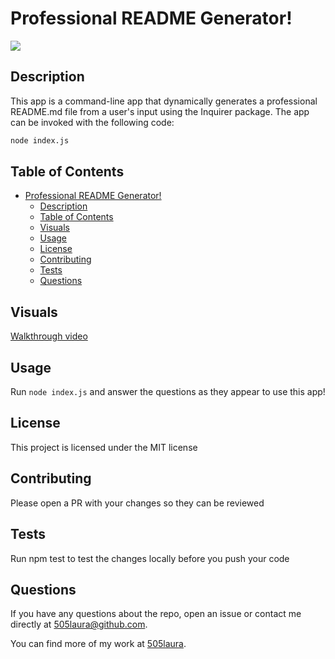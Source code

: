 # Professional README Generator!

![](https://img.shields.io/badge/license-MIT-green)

## Description
This app is a command-line app that dynamically generates a professional README.md file from a user's input using the Inquirer package. The app can be invoked with the following code:

```bash
node index.js
```

## Table of Contents
- [Professional README Generator!](#professional-readme-generator)
  - [Description](#description)
  - [Table of Contents](#table-of-contents)
  - [Visuals](#visuals)
  - [Usage](#usage)
  - [License](#license)
  - [Contributing](#contributing)
  - [Tests](#tests)
  - [Questions](#questions)

## Visuals 

[Walkthrough video](https://i.imgur.com/4wPv9ic.mp4)

## Usage
Run `node index.js` and answer the questions as they appear to use this app!

## License
This project is licensed under the MIT license

## Contributing
Please open a PR with your changes so they can be reviewed

## Tests
Run npm test to test the changes locally before you push your code

## Questions
If you have any questions about the repo, open an issue or contact me directly at 505laura@github.com.

You can find more of my work at [505laura](https://github.com/505laura).
